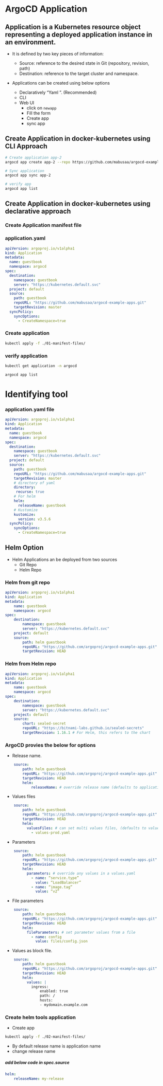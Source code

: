 # ArgoCD Application

## Application is a Kubernetes resource object representing a deployed application instance in an environment.
- It is defined by two key pieces of information:
    - Source: reference to the desired state in Git (repository, revision, path)
    - Destination: reference to the target cluster and namespace.

- Applications can be created using below options
    - Declaratively “Yaml ”. (Recommended)
    - CLI
    - Web UI
        - click on `newapp`
        - Fill the form
        - Create app
        - sync app

## Create Application in docker-kubernetes using CLI Approach 
```sh
# Create application app-2
argocd app create app-2 --repo https://github.com/mabusaa/argocd-example-apps.git --revision master --path guestbook --dest-server https://kubernetes.default.svc --dest-namespace app-2 --sync-option CreateNamespace=true

# Sync application
argocd app sync app-2

# verify app
argocd app list
```


## Create Application in docker-kubernetes using declarative approach
### Create Application manifest file
### application.yaml
```yml
apiVersion: argoproj.io/v1alpha1
kind: Application
metadata: 
  name: guestbook
  namespace: argocd
spec: 
  destination: 
    namespace: guestbook
    server: "https://kubernetes.default.svc"
  project: default
  source: 
    path: guestbook
    repoURL: "https://github.com/mabusaa/argocd-example-apps.git"
    targetRevision: master
  syncPolicy:
    syncOptions:
      - CreateNamespace=true
```

### Create application
```sh
kubectl apply -f ./01-manifest-files/
```
### verify application
```sh
kubectl get application -n argocd

argocd app list
```


# Identifying tool
### application.yaml file
```yml
apiVersion: argoproj.io/v1alpha1
kind: Application
metadata: 
  name: guestbook
  namespace: argocd
spec: 
  destination: 
    namespace: guestbook
    server: "https://kubernetes.default.svc"
  project: default
  source: 
    path: guestbook
    repoURL: "https://github.com/mabusaa/argocd-example-apps.git"
    targetRevision: master
    # directory of yaml
    directory:
     recurse: true
    # For helm 
    helm:
      releaseName: guestbook
    # Kustomize
    kustomize:
      version: v3.5.6
  syncPolicy:
    syncOptions:
      - CreateNamespace=true
```

## Helm Option
- Helm Applications an be deployed from two sources
    - Git Repo
    - Helm Repo

### Helm from git repo
```yml
apiVersion: argoproj.io/v1alpha1
kind: Application
metadata:
    name: guestbook
    namespace: argocd
spec:
    destination:
        namespace: guestbook
        server: "https://kubernetes.default.svc"
    project: default
    source:
        path: helm guestbook
        repoURL: "https://github.com/argoproj/argocd-example-apps.git"
        targetRevision: HEAD
```

### Helm from Helm repo
```yml
apiVersion: argoproj.io/v1alpha1
kind: Application
metadata:
    name: guestbook
    namespace: argocd
spec:
    destination:
        namespace: guestbook
        server: "https://kubernetes.default.svc"
    project: default
    source:
        chart: sealed-secret
        repoURL: "https://bitnami-labs.github.io/sealed-secrets"
        targetRevision: 1.16.1 # For Helm, this refers to the chart
```
### ArgoCD provies the below for options
- Release name.
```yml
    source:
        path: helm guestbook
        repoURL: "https://github.com/argoproj/argocd-example-apps.git"
        targetRevision: HEAD
        helm:
            releaseName: # override release name (defaults to application name)
```
- Values files
```yml
    source:
        path: helm guestbook
        repoURL: "https://github.com/argoproj/argocd-example-apps.git"
        targetRevision: HEAD
        helm:
          valuesFiles: # can set multi values files, (defaults to values.yaml in source repo)
            - values-prod.yaml
```
- Parameters
```yml
    source:
        path: helm guestbook
        repoURL: "https://github.com/argoproj/argocd-example-apps.git"
        targetRevision: HEAD
        helm:
          parameters: # override any values in a values.yaml
            - name: “service.type”
              value: “LoadBalancer”
            - name: “image.tag”
              value: “v2”
```
- File parameters
```yml
    source:
        path: helm guestbook
        repoURL: "https://github.com/argoproj/argocd-example-apps.git"
        targetRevision: HEAD
        helm:
          fileParameters: # set parameter values from a file
            - name: config
              value: files/config.json
```
- Values as block file.
```yml
    source:
        path: helm guestbook
        repoURL: "https://github.com/argoproj/argocd-example-apps.git"
        targetRevision: HEAD
        helm:
          values: |
            ingress:
                enabled: true
                path: /
                hosts:
                - mydomain.example.com
```

### Create helm tools application
- Create app
```sh
kubectl apply -f ./02-manifest-files/
```
- By default release name is application name
- change release name
##### add below code in spec.source
```yml
helm:
    releaseName: my-release
```